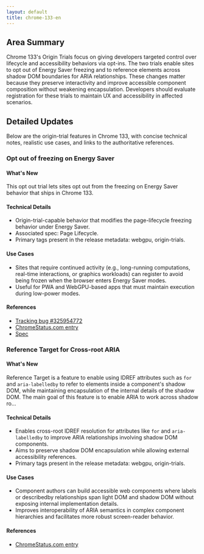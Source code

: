 ```yaml
---
layout: default
title: chrome-133-en
---
```


## Area Summary

Chrome 133's Origin Trials focus on giving developers targeted control over lifecycle and accessibility behaviors via opt-ins. The two trials enable sites to opt out of Energy Saver freezing and to reference elements across shadow DOM boundaries for ARIA relationships. These changes matter because they preserve interactivity and improve accessible component composition without weakening encapsulation. Developers should evaluate registration for these trials to maintain UX and accessibility in affected scenarios.

## Detailed Updates

Below are the origin-trial features in Chrome 133, with concise technical notes, realistic use cases, and links to the authoritative references.

### Opt out of freezing on Energy Saver

#### What's New
This opt out trial lets sites opt out from the freezing on Energy Saver behavior that ships in Chrome 133.

#### Technical Details
- Origin-trial-capable behavior that modifies the page-lifecycle freezing behavior under Energy Saver.
- Associated spec: Page Lifecycle.
- Primary tags present in the release metadata: webgpu, origin-trials.

#### Use Cases
- Sites that require continued activity (e.g., long-running computations, real-time interactions, or graphics workloads) can register to avoid being frozen when the browser enters Energy Saver modes.
- Useful for PWA and WebGPU-based apps that must maintain execution during low-power modes.

#### References
- [Tracking bug #325954772](https://issues.chromium.org/issues/325954772)
- [ChromeStatus.com entry](https://chromestatus.com/feature/5158599457767424)
- [Spec](https://wicg.github.io/page-lifecycle)

### Reference Target for Cross-root ARIA

#### What's New
Reference Target is a feature to enable using IDREF attributes such as `for` and `aria-labelledby` to refer to elements inside a component's shadow DOM, while maintaining encapsulation of the internal details of the shadow DOM. The main goal of this feature is to enable ARIA to work across shadow ro...

#### Technical Details
- Enables cross-root IDREF resolution for attributes like `for` and `aria-labelledby` to improve ARIA relationships involving shadow DOM components.
- Aims to preserve shadow DOM encapsulation while allowing external accessibility references.
- Primary tags present in the release metadata: webgpu, origin-trials.

#### Use Cases
- Component authors can build accessible web components where labels or describedby relationships span light DOM and shadow DOM without exposing internal implementation details.
- Improves interoperability of ARIA semantics in complex component hierarchies and facilitates more robust screen-reader behavior.

#### References
- [ChromeStatus.com entry](https://chromestatus.com/feature/5188237101891584)
